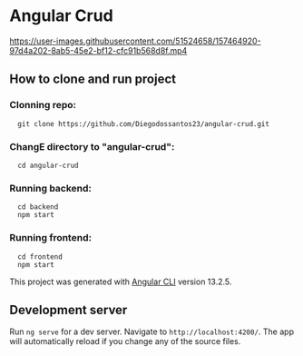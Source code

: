 # Angular Crud

https://user-images.githubusercontent.com/51524658/157464920-97d4a202-8ab5-45e2-bf12-cfc91b568d8f.mp4

## How to clone and run project

### Clonning repo:
```console
  git clone https://github.com/Diegodossantos23/angular-crud.git 
```

### ChangE directory to "angular-crud":
```console
  cd angular-crud
```

### Running backend:
```console
  cd backend
  npm start
```

### Running frontend:

```console
  cd frontend
  npm start
```

This project was generated with [Angular CLI](https://github.com/angular/angular-cli) version 13.2.5.

## Development server

Run `ng serve` for a dev server. Navigate to `http://localhost:4200/`. The app will automatically reload if you change any of the source files.


